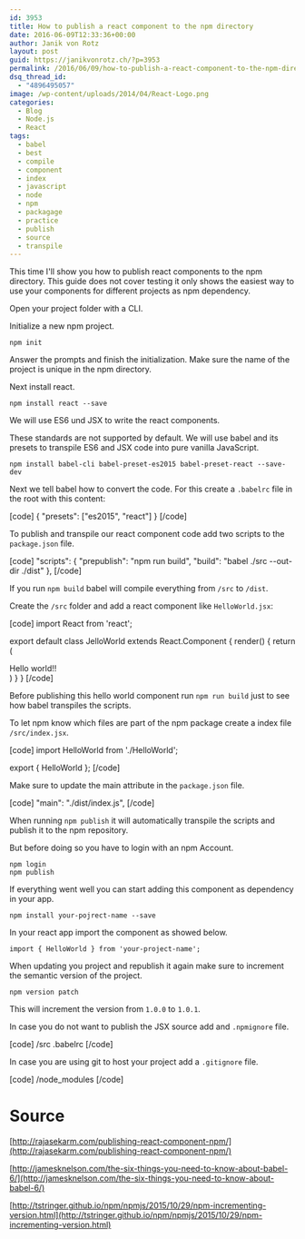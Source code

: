 ```yaml
---
id: 3953
title: How to publish a react component to the npm directory
date: 2016-06-09T12:33:36+00:00
author: Janik von Rotz
layout: post
guid: https://janikvonrotz.ch/?p=3953
permalink: /2016/06/09/how-to-publish-a-react-component-to-the-npm-directory/
dsq_thread_id:
  - "4896495057"
image: /wp-content/uploads/2014/04/React-Logo.png
categories:
  - Blog
  - Node.js
  - React
tags:
  - babel
  - best
  - compile
  - component
  - index
  - javascript
  - node
  - npm
  - packagage
  - practice
  - publish
  - source
  - transpile
---
```

This time I'll show you how to publish react components to the npm directory. This guide does not cover testing it only shows the easiest way to use your components for different projects as npm dependency.

<!--more-->

Open your project folder with a CLI.

Initialize a new npm project.

    npm init

Answer the prompts and finish the initialization. Make sure the name of the project is unique in the npm directory.

Next install react.

    npm install react --save

We will use ES6 und JSX to write the react components.

These standards are not supported by default. We will use babel and its presets to transpile ES6 and JSX code into pure vanilla JavaScript.

    npm install babel-cli babel-preset-es2015 babel-preset-react --save-dev

Next we tell babel how to convert the code. For this create a `.babelrc` file in the root with this content:

[code]
{
  "presets": ["es2015", "react"]
}
[/code]

To publish and transpile our react component code add two scripts to the `package.json` file.

[code]
"scripts": {
  "prepublish": "npm run build",
  "build": "babel ./src --out-dir ./dist"
},
[/code]

If you run `npm build` babel will compile everything from `/src` to `/dist`.

Create the `/src` folder and add a react component like `HelloWorld.jsx`:

[code]
import React from 'react';

export default class JelloWorld extends React.Component {
  render() {
    return (
      <div>Hello world!!</div>
    )
  }
}
[/code]

Before publishing this hello world component run `npm run build` just to see how babel transpiles the scripts.

To let npm know which files are part of the npm package create a index file `/src/index.jsx`.

[code]
import HelloWorld from './HelloWorld';

export { HelloWorld };
[/code]

Make sure to update the main attribute in the `package.json` file.

[code]
"main": "./dist/index.js",
[/code]

When running `npm publish` it will automatically transpile the scripts and publish it to the npm repository.

But before doing so you have to login with an npm Account.

    npm login
    npm publish

If everything went well you can start adding this component as dependency in your app.

    npm install your-pojrect-name --save

In your react app import the component as showed below.

    import { HelloWorld } from 'your-project-name';

When updating you project and republish it again make sure to increment the semantic version of the project.

    npm version patch

This will increment the version from `1.0.0` to `1.0.1`.

In case you do not want to publish the JSX source add and `.npmignore` file.

[code]
/src
.babelrc
[/code]

In case you are using git to host your project add a `.gitignore` file.

[code]
/node_modules
[/code]

# Source

[http://rajasekarm.com/publishing-react-component-npm/](http://rajasekarm.com/publishing-react-component-npm/)

[http://jamesknelson.com/the-six-things-you-need-to-know-about-babel-6/](http://jamesknelson.com/the-six-things-you-need-to-know-about-babel-6/)

[http://tstringer.github.io/npm/npmjs/2015/10/29/npm-incrementing-version.html](http://tstringer.github.io/npm/npmjs/2015/10/29/npm-incrementing-version.html)
